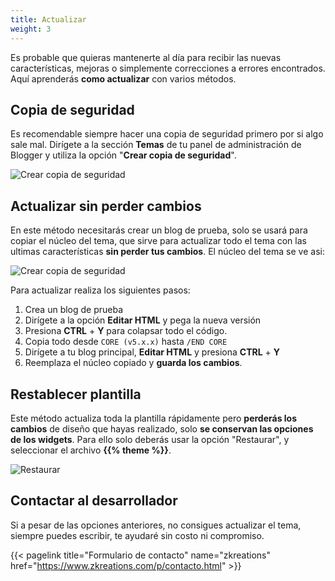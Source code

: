 ```yaml
---
title: Actualizar
weight: 3
---
```


Es probable que quieras mantenerte al día para recibir las nuevas características, mejoras o simplemente correcciones a errores encontrados. Aquí aprenderás **como actualizar** con varios métodos.

## Copia de seguridad

Es recomendable siempre hacer una copia de seguridad primero por si algo sale mal. Dirígete a la sección **Temas** de tu panel de administración de Blogger y utiliza la opción "**Crear copia de seguridad**".

![Crear copia de seguridad](/images/copia-de-seguridad.png)


## Actualizar sin perder cambios

En este método necesitarás crear un blog de prueba, solo se usará para copiar el núcleo del tema, que sirve para actualizar todo el tema con las ultimas características **sin perder tus cambios**. El núcleo del tema se ve asi:

![Crear copia de seguridad](/images/core.png)

Para actualizar realiza los siguientes pasos:

1. Crea un blog de prueba
1. Dirígete a la opción **Editar HTML** y pega la nueva versión
2. Presiona **CTRL** + **Y** para colapsar todo el código.
3. Copia todo desde `CORE (v5.x.x)` hasta `/END CORE` 
4. Dirígete a tu blog principal, **Editar HTML** y presiona **CTRL** + **Y**
5. Reemplaza el núcleo copiado y **guarda los cambios**.

## Restablecer plantilla

Este método actualiza toda la plantilla rápidamente pero **perderás los cambios** de diseño que hayas realizado, solo **se conservan las opciones de los widgets**. Para ello solo deberás usar la opción "Restaurar", y seleccionar el archivo **{{% theme %}}**.

![Restaurar](/images/restaurar.png)

## Contactar al desarrollador

Si a pesar de las opciones anteriores, no consigues actualizar el tema, siempre puedes escribir, te ayudaré sin costo ni compromiso.

{{< pagelink title="Formulario de contacto" name="zkreations" href="https://www.zkreations.com/p/contacto.html" >}}

